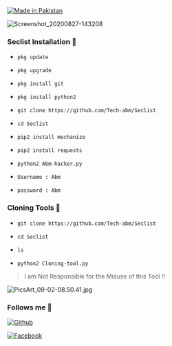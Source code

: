
<p align="left">

<a href="#"><img title="Made in Pakistan" src="https://img.shields.io/badge/MADE%20IN-PAKISTAN-green?colorA=%23ff0000&colorB=%23017e40&style=for-the-badge"></a>


![Screenshot_20200827-143208](https://user-images.githubusercontent.com/52023076/91424121-3edbcd80-e80e-11ea-9059-96c6781c1d9d.png)

### Seclist Installation 💯

- `pkg update`

- `pkg upgrade`

- `pkg install git`

- `pkg install python2`

- `git clone https://github.com/Tech-abm/Seclist`

- `cd Seclist`

- `pip2 install mechanize`

- `pip2 install requests`

- `python2 Abm-hacker.py`

- `Username : Abm`

- `password : Abm`

### Cloning Tools 💯

- `git clone https://github.com/Tech-abm/Seclist`

- `cd Seclist`

- `ls`

- `python2 Cloning-tool.py`

> I am Not Responsible for the Misuse of this Tool !!

![PicsArt_09-02-08.50.41.jpg](https://user-images.githubusercontent.com/52023076/92006319-6db7df00-ecf9-11ea-9041-52b81c45b180.jpg)

### Follows me 💯

[![Github](https://img.shields.io/badge/Github-Tech--Abm-green?style=for-the-badge&logo=github)](https://github.com/Tech-abm)

[![Facebook](https://img.shields.io/badge/Facebook-Tech--Abm-red?style=for-the-badge&logo=facebook)](https://facebook.com/Techabm)


